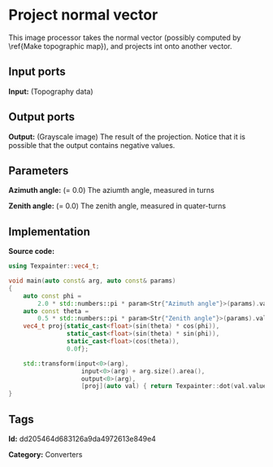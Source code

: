 # Project normal vector

This image processor takes the normal vector (possibly computed by \ref{Make topographic map}), and projects int onto another vector.

## Input ports

__Input:__ (Topography data)

## Output ports

__Output:__ (Grayscale image) The result of the projection. Notice that it is possible that the output contains negative values.


## Parameters

__Azimuth angle:__ (= 0.0) The aziumth angle, measured in turns

__Zenith angle:__ (= 0.0) The zenith angle, measured in quater-turns

## Implementation

__Source code:__

```c++
using Texpainter::vec4_t;

void main(auto const& arg, auto const& params)
{
	auto const phi =
		2.0 * std::numbers::pi * param<Str{"Azimuth angle"}>(params).value();
	auto const theta =
		0.5 * std::numbers::pi * param<Str{"Zenith angle"}>(params).value();
	vec4_t proj{static_cast<float>(sin(theta) * cos(phi)),
				static_cast<float>(sin(theta) * sin(phi)),
				static_cast<float>(cos(theta)),
				0.0f};

	std::transform(input<0>(arg),
					input<0>(arg) + arg.size().area(),
					output<0>(arg),
					[proj](auto val) { return Texpainter::dot(val.value(), proj); });
}
```

## Tags

__Id:__ dd205464d683126a9da4972613e849e4

__Category:__ Converters